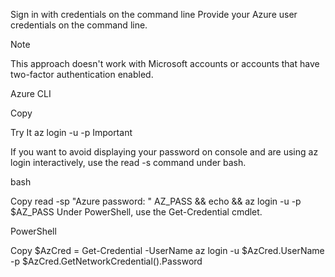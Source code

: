Sign in with credentials on the command line
Provide your Azure user credentials on the command line.

 Note

This approach doesn't work with Microsoft accounts or accounts that have two-factor authentication enabled.

Azure CLI

Copy

Try It
az login -u <username> -p <password>
 Important

If you want to avoid displaying your password on console and are using az login interactively, use the read -s command under bash.

bash

Copy
read -sp "Azure password: " AZ_PASS && echo && az login -u <username> -p $AZ_PASS
Under PowerShell, use the Get-Credential cmdlet.

PowerShell

Copy
$AzCred = Get-Credential -UserName <username>
az login -u $AzCred.UserName -p $AzCred.GetNetworkCredential().Password